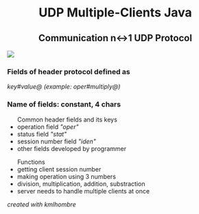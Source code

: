 <h1 align="center"> UDP Multiple-Clients Java </h1>
<h2  align="center" >Communication n↔1 UDP Protocol </h2>

<div style="margin: 0 auto'">
<img src="http://endlessicons.com/wp-content/uploads/2014/11/wifi-icon-2-214x214.png">
</div>

<h3>Fields of header protocol defined as </h3><i>key#value@ (example: oper#multiply@)</i>

<h3>Name of fields: constant, 4 chars</h3>

<ul>Common header fields and its keys
<li>operation field <i>"oper"</i></li>
<li>status field <i>"stat"</i></li>
<li>session number field <i>"iden" </i></li>
<li>other fields developed by programmer</li>
</ul>

<ul>Functions
<li>getting client session number</li>
<li>making operation using 3 numbers</li>
<li>division, multiplication, addition, substraction</li>
<li>server needs to handle multiple clients at once</li>
</ul>
<p font size="6"><i>created with kmlhombre</i></p>

